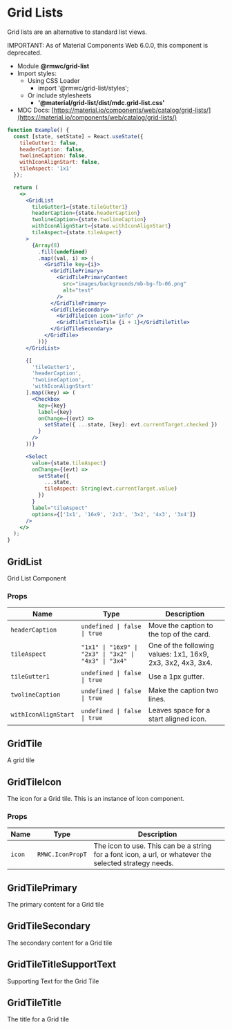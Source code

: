 # Grid Lists

Grid lists are an alternative to standard list views.

IMPORTANT: As of Material Components Web 6.0.0, this component is deprecated.

- Module **@rmwc/grid-list**
- Import styles:
  - Using CSS Loader
    - import '@rmwc/grid-list/styles';
  - Or include stylesheets
    - **'@material/grid-list/dist/mdc.grid-list.css'**
- MDC Docs: [https://material.io/components/web/catalog/grid-lists/](https://material.io/components/web/catalog/grid-lists/)

```jsx
function Example() {
  const [state, setState] = React.useState({
    tileGutter1: false,
    headerCaption: false,
    twolineCaption: false,
    withIconAlignStart: false,
    tileAspect: '1x1'
  });

  return (
    <>
      <GridList
        tileGutter1={state.tileGutter1}
        headerCaption={state.headerCaption}
        twolineCaption={state.twolineCaption}
        withIconAlignStart={state.withIconAlignStart}
        tileAspect={state.tileAspect}
      >
        {Array(8)
          .fill(undefined)
          .map((val, i) => (
            <GridTile key={i}>
              <GridTilePrimary>
                <GridTilePrimaryContent
                  src="images/backgrounds/mb-bg-fb-06.png"
                  alt="test"
                />
              </GridTilePrimary>
              <GridTileSecondary>
                <GridTileIcon icon="info" />
                <GridTileTitle>Tile {i + 1}</GridTileTitle>
              </GridTileSecondary>
            </GridTile>
          ))}
      </GridList>

      {[
        'tileGutter1',
        'headerCaption',
        'twoLineCaption',
        'withIconAlignStart'
      ].map((key) => (
        <Checkbox
          key={key}
          label={key}
          onChange={(evt) =>
            setState({ ...state, [key]: evt.currentTarget.checked })
          }
        />
      ))}

      <Select
        value={state.tileAspect}
        onChange={(evt) =>
          setState({
            ...state,
            tileAspect: String(evt.currentTarget.value)
          })
        }
        label="tileAspect"
        options={['1x1', '16x9', '2x3', '3x2', '4x3', '3x4']}
      />
    </>
  );
}
```

## GridList

Grid List Component

### Props

| Name                 | Type                                                  | Description                                                 |
| -------------------- | ----------------------------------------------------- | ----------------------------------------------------------- |
| `headerCaption`      | `undefined \| false \| true`                          | Move the caption to the top of the card.                    |
| `tileAspect`         | `"1x1" \| "16x9" \| "2x3" \| "3x2" \| "4x3" \| "3x4"` | One of the following values: 1x1, 16x9, 2x3, 3x2, 4x3, 3x4. |
| `tileGutter1`        | `undefined \| false \| true`                          | Use a 1px gutter.                                           |
| `twolineCaption`     | `undefined \| false \| true`                          | Make the caption two lines.                                 |
| `withIconAlignStart` | `undefined \| false \| true`                          | Leaves space for a start aligned icon.                      |

## GridTile

A grid tile

## GridTileIcon

The icon for a Grid tile. This is an instance of Icon component.

### Props

| Name   | Type             | Description                                                                                            |
| ------ | ---------------- | ------------------------------------------------------------------------------------------------------ |
| `icon` | `RMWC.IconPropT` | The icon to use. This can be a string for a font icon, a url, or whatever the selected strategy needs. |

## GridTilePrimary

The primary content for a Grid tile

## GridTileSecondary

The secondary content for a Grid tile

## GridTileTitleSupportText

Supporting Text for the Grid Tile

## GridTileTitle

The title for a Grid tile
